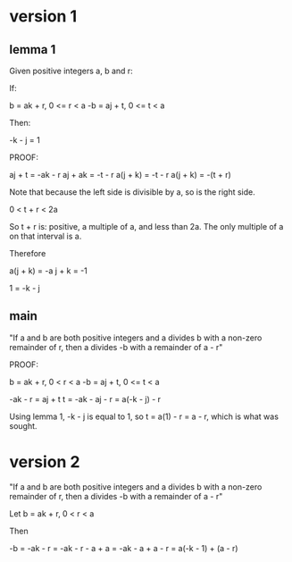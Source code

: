 # version 1

## lemma 1

Given positive integers a, b and r:

If:

 b = ak + r, 0 <= r < a
-b = aj + t, 0 <= t < a

Then:

-k - j = 1

PROOF:

aj + t = -ak - r
aj + ak = -t - r
a(j + k) = -t - r
a(j + k) = -(t + r)

Note that because the left side is divisible by a, so is the right side.

0 < t + r < 2a

So t + r is: positive, a multiple of a, and less than 2a. The only multiple of a on that interval is a.

Therefore

a(j + k) = -a
j + k    = -1

1 = -k - j

## main

"If a and b are both positive integers and a divides b with a non-zero remainder of r,
 then a divides -b with a remainder of a - r"

PROOF:

 b = ak + r, 0 < r < a
-b = aj + t, 0 <= t < a

-ak - r = aj + t
t = -ak - aj - r
  = a(-k - j) - r

Using lemma 1, -k - j is equal to 1, so t = a(1) - r = a - r, which is what was sought.

# version 2

"If a and b are both positive integers and a divides b with a non-zero remainder of r,
 then a divides -b with a remainder of a - r"

Let b = ak + r, 0 < r < a

Then

-b = -ak - r
   = -ak - r - a + a
   = -ak - a + a - r
   = a(-k - 1) + (a - r)

